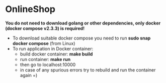 # OnlineShop
**You do not need to download golang or other dependencies, only docker (docker compose v2.3.3) is required!**
- To download suitable docker compose you need to run **sudo snap docker compose** (from Linux)
- To run application in Docker container:
    - build docker container: **make build**
    - run container: **make run**
    - then go to localhost:10000
    - in case of any spurious errors try to rebuild and run the container again =)
